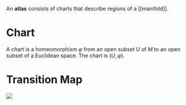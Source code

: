 An **atlas** consists of charts that describe regions of a [[manifold]].

# Chart

A chart is a homeomorphism $\varphi$ from an open subset $U$ of $M$ to an open subset of a Euclidean space. The chart is $(U,\varphi)$.

# Transition Map

![](../../uploads/transition-map.png)
